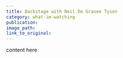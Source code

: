 ```yaml
---
title: Backstage with Neil De Grasee Tyson
category: what-im-watching
publication:
image_path:
link_to_original:
---
```

content here